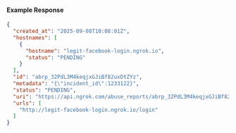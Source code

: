 <!-- Code generated for API Clients. DO NOT EDIT. -->

#### Example Response

```json
{
  "created_at": "2025-09-08T10:08:01Z",
  "hostnames": [
    {
      "hostname": "legit-facebook-login.ngrok.io",
      "status": "PENDING"
    }
  ],
  "id": "abrp_32PdL3M4keqjxGJiBf82uxDtZYz",
  "metadata": "{\"incident_id\":1233122}",
  "status": "PENDING",
  "uri": "https://api.ngrok.com/abuse_reports/abrp_32PdL3M4keqjxGJiBf82uxDtZYz",
  "urls": [
    "http://legit-facebook-login.ngrok.io/login"
  ]
}
```
